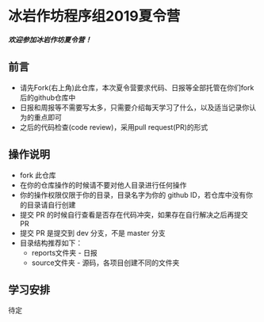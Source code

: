 # 冰岩作坊程序组2019夏令营

***欢迎参加冰岩作坊夏令营！***



## 前言

- 请先Fork(右上角)此仓库，本次夏令营要求代码、日报等全部托管在你们fork后的github仓库中
- 日报和周报等不需要写太多，只需要介绍每天学习了什么，以及适当记录你认为的重点即可
- 之后的代码检查(code review)，采用pull request(PR)的形式

## 操作说明

- fork 此仓库
- 在你的仓库操作的时候请不要对他人目录进行任何操作
- 你的操作权限仅限于你的目录，目录名字为你的 github ID，若仓库中没有你的目录请自行创建
- 提交 PR 的时候自行查看是否存在代码冲突，如果存在自行解决之后再提交 PR
- 提交 PR 是提交到 dev 分支，不是 master 分支
- 目录结构推荐如下：
  - reports文件夹 - 日报
  - source文件夹 - 源码，各项目创建不同的文件夹

## 学习安排

待定

## 
